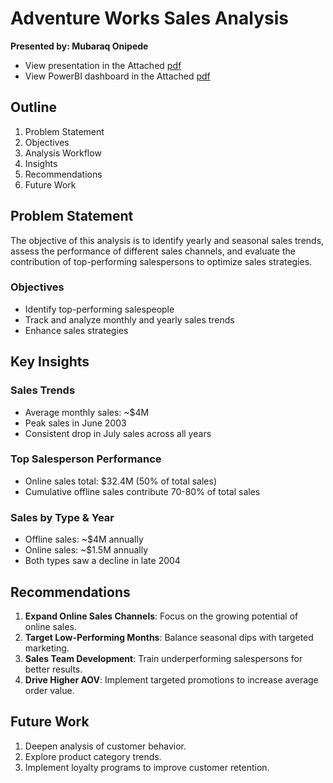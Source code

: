 
# Adventure Works Sales Analysis
**Presented by: Mubaraq Onipede**

- View presentation in the Attached [pdf](https://github.com/Mubarraqqq/Sales-Viz/blob/main/Stakeholders%20Presentation.pdf)
- View PowerBI dashboard in the Attached [pdf](https://github.com/Mubarraqqq/Sales-Viz/blob/main/PowerBI%20Dashboard.pdf)
## Outline
1. Problem Statement
2. Objectives
3. Analysis Workflow
4. Insights
5. Recommendations
6. Future Work

## Problem Statement
The objective of this analysis is to identify yearly and seasonal sales trends, assess the performance of different sales channels, and evaluate the contribution of top-performing salespersons to optimize sales strategies.

### Objectives
- Identify top-performing salespeople
- Track and analyze monthly and yearly sales trends
- Enhance sales strategies

## Key Insights
### Sales Trends
- Average monthly sales: ~$4M
- Peak sales in June 2003
- Consistent drop in July sales across all years

### Top Salesperson Performance
- Online sales total: $32.4M (50% of total sales)
- Cumulative offline sales contribute 70-80% of total sales

### Sales by Type & Year
- Offline sales: ~$4M annually
- Online sales: ~$1.5M annually
- Both types saw a decline in late 2004

## Recommendations
1. **Expand Online Sales Channels**: Focus on the growing potential of online sales.
2. **Target Low-Performing Months**: Balance seasonal dips with targeted marketing.
3. **Sales Team Development**: Train underperforming salespersons for better results.
4. **Drive Higher AOV**: Implement targeted promotions to increase average order value.

## Future Work
1. Deepen analysis of customer behavior.
2. Explore product category trends.
3. Implement loyalty programs to improve customer retention.

